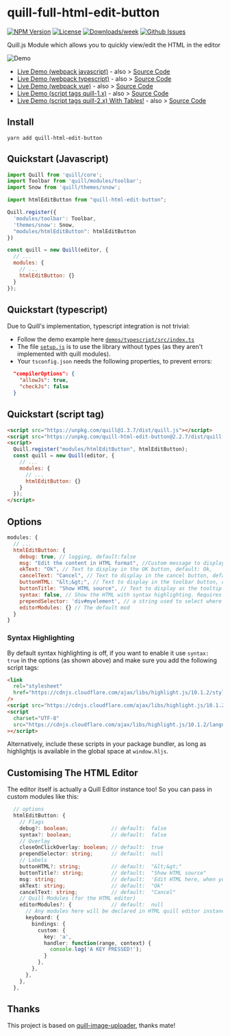 # quill-full-html-edit-button

<!-- [START badges] -->

[![NPM Version](https://img.shields.io/npm/v/quill-html-edit-button.svg)](https://www.npmjs.com/package/quill-html-edit-button)
[![License](https://img.shields.io/npm/l/quill-html-edit-button.svg)](https://github.com/benwinding/quill-html-edit-button/blob/master/LICENSE)
[![Downloads/week](https://img.shields.io/npm/dm/quill-html-edit-button.svg)](https://www.npmjs.com/package/quill-html-edit-button)
[![Github Issues](https://img.shields.io/github/issues/benwinding/quill-html-edit-button.svg)](https://github.com/benwinding/quill-html-edit-button)

<!-- [END badges] -->

Quill.js Module which allows you to quickly view/edit the HTML in the editor

![Demo](https://user-images.githubusercontent.com/664714/93285035-f7f44e80-f7a1-11ea-83c7-59e151c53c06.gif)

- [Live Demo (webpack javascript)](https://benwinding.github.io/quill-html-edit-button/javascript/) - also > [Source Code](https://github.com/benwinding/quill-html-edit-button/tree/master/demos/javascript)
- [Live Demo (webpack typescript)](https://benwinding.github.io/quill-html-edit-button/typescript/) - also > [Source Code](https://github.com/benwinding/quill-html-edit-button/tree/master/demos/typescript)
- [Live Demo (webpack vue)](https://benwinding.github.io/quill-html-edit-button/vue/) - also > [Source Code](https://github.com/benwinding/quill-html-edit-button/tree/master/demos/vue)
- [Live Demo (script tags quill-1.x)](https://benwinding.github.io/quill-html-edit-button/script-tags/demo-quill-1.x.html) - also > [Source Code](https://github.com/benwinding/quill-html-edit-button/tree/master/demos/script-tags/demo-quill-1.x.html)
- [Live Demo (script tags quill-2.x) With Tables!](https://benwinding.github.io/quill-html-edit-button/script-tags/demo-quill-2.x.html) - also > [Source Code](https://github.com/benwinding/quill-html-edit-button/tree/master/demos/script-tags/demo-quill-2.x.html)

## Install

`yarn add quill-html-edit-button`

## Quickstart (Javascript)

``` js
import Quill from 'quill/core';
import Toolbar from 'quill/modules/toolbar';
import Snow from 'quill/themes/snow';

import htmlEditButton from "quill-html-edit-button";

Quill.register({
  'modules/toolbar': Toolbar,
  'themes/snow': Snow,
  "modules/htmlEditButton": htmlEditButton
})

const quill = new Quill(editor, {
  // ...
  modules: {
    // ...
    htmlEditButton: {}
  }
});
```

## Quickstart (typescript)

Due to Quill's implementation, typescript integration is not trivial:

- Follow the demo example here [`demos/typescript/src/index.ts`](https://github.com/benwinding/quill-html-edit-button/blob/master/demos/typescript/src/index.ts)
- The file [`setup.js`](https://github.com/benwinding/quill-html-edit-button/blob/master/demos/typescript/src/setup.js`) is to use the library without types (as they aren't implemented with quill modules).
- Your `tsconfig.json` needs the following properties, to prevent errors:
``` json
  "compilerOptions": {
    "allowJs": true,
    "checkJs": false
  }
```


## Quickstart (script tag)

``` html
<script src="https://unpkg.com/quill@1.3.7/dist/quill.js"></script>
<script src="https://unpkg.com/quill-html-edit-button@2.2.7/dist/quill.htmlEditButton.min.js"></script>
<script>
  Quill.register("modules/htmlEditButton", htmlEditButton);
  const quill = new Quill(editor, {
    // ...
    modules: {
      // ...
      htmlEditButton: {}
    }
  });
</script>
```

## Options

``` js
modules: {
  // ...
  htmlEditButton: {
    debug: true, // logging, default:false
    msg: "Edit the content in HTML format", //Custom message to display in the editor, default: Edit HTML here, when you click "OK" the quill editor's contents will be replaced
    okText: "Ok", // Text to display in the OK button, default: Ok,
    cancelText: "Cancel", // Text to display in the cancel button, default: Cancel
    buttonHTML: "&lt;&gt;", // Text to display in the toolbar button, default: <>
    buttonTitle: "Show HTML source", // Text to display as the tooltip for the toolbar button, default: Show HTML source
    syntax: false, // Show the HTML with syntax highlighting. Requires highlightjs on window.hljs (similar to Quill itself), default: false
    prependSelector: 'div#myelement', // a string used to select where you want to insert the overlayContainer, default: null (appends to body),
    editorModules: {} // The default mod
  }
}
```

### Syntax Highlighting

By default syntax highlighting is off, if you want to enable it use `syntax: true` in the options (as shown above) and make sure you add the following script tags:

``` html
<link
  rel="stylesheet"
  href="https://cdnjs.cloudflare.com/ajax/libs/highlight.js/10.1.2/styles/github.min.css"
/>
<script src="https://cdnjs.cloudflare.com/ajax/libs/highlight.js/10.1.2/highlight.min.js"></script>
<script
  charset="UTF-8"
  src="https://cdnjs.cloudflare.com/ajax/libs/highlight.js/10.1.2/languages/xml.min.js"
></script>
```

Alternatively, include these scripts in your package bundler, as long as highlightjs is available in the global space at `window.hljs`.

## Customising The HTML Editor
The editor itself is actually a Quill Editor instance too! So you can pass in custom modules like this:

``` ts
  // options
  htmlEditButton: {
    // Flags
    debug?: boolean;              // default:  false 
    syntax?: boolean;             // default:  false  
    // Overlay
    closeOnClickOverlay: boolean; // default:  true                       
    prependSelector: string;      // default:  null                       
    // Labels
    buttonHTML?: string;          // default:  "&lt;&gt;"
    buttonTitle?: string;         // default:  "Show HTML source"
    msg: string;                  // default:  'Edit HTML here, when you click "OK" the quill editor\'s contents will be replaced'     
    okText: string;               // default:  "Ok"
    cancelText: string;           // default:  "Cancel"            
    // Quill Modules (for the HTML editor)
    editorModules?: {             // default:  null
      // Any modules here will be declared in HTML quill editor instance
      keyboard: {
        bindings: {
          custom: {
            key: 'a',
            handler: function(range, context) {
              console.log('A KEY PRESSED!');
            }
          },
        },
      },
    },
  },
```

## Thanks

This project is based on [quill-image-uploader](https://github.com/NoelOConnell/quill-image-uploader), thanks mate!
